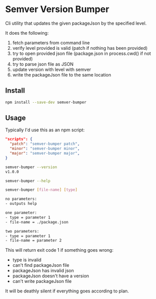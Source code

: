 # Semver Version Bumper

Cli utility that updates the given packageJson by the specified level.

It does the following:

1. fetch parameters from command line
2. verify level provided is valid (patch if nothing has been provided)
3. try to open provided json file (package.json in process.cwd() if not provided)
4. try to parse json file as JSON
5. update version with level with semver
6. write the packageJson file to the same location

## Install

```sh
npm install --save-dev semver-bumper
```

## Usage

Typically I'd use this as an npm script:

```json
"scripts": {
  "patch": "semver-bumper patch",
  "minor": "semver-bumper minor",
  "major": "semver-bumper major",
}
```

```sh
semver-bumper --version
v1.0.0

semver-bumper --help

semver-bumper [file-name] [type]

no parameters:
- outputs help

one parameter:
- type = parameter 1
- file-name = ./package.json

two parameters:
- type = parameter 1
- file-name = parameter 2
```

This will return exit code 1 if something goes wrong:

* type is invalid
* can't find packageJson file
* packageJson has invalid json
* packageJson doesn't have a version
* can't write packageJson file

It will be deathly silent if everything goes according to plan.
